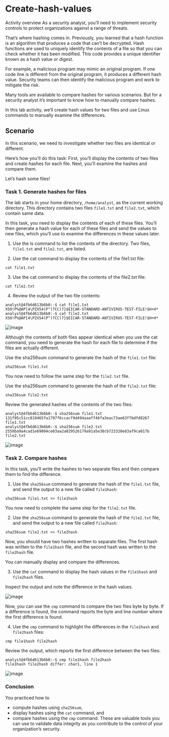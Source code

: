 # Create-hash-values

Activity overview
As a security analyst, you’ll need to implement security controls to protect organizations against a range of threats.

That’s where hashing comes in. Previously, you learned that a hash function is an algorithm that produces a code that can’t be decrypted. Hash functions are used to uniquely identify the contents of a file so that you can check whether it has been modified. This code provides a unique identifier known as a hash value or digest.

For example, a malicious program may mimic an original program. If one code line is different from the original program, it produces a different hash value. Security teams can then identify the malicious program and work to mitigate the risk.

Many tools are available to compare hashes for various scenarios. But for a security analyst it’s important to know how to manually compare hashes.

In this lab activity, we’ll create hash values for two files and use Linux commands to manually examine the differences.

## Scenario
In this scenario, we need to investigate whether two files are identical or different.

Here’s how you'll do this task: First, you’ll display the contents of two files and create hashes for each file. Next, you’ll examine the hashes and compare them.

Let’s hash some files!

### Task 1. Generate hashes for files
The lab starts in your home directory, `/home/analyst`, as the current working directory. This directory contains two files `file1.txt` and `file2.txt`, which contain same data.

In this task, you need to display the contents of each of these files. You’ll then generate a hash value for each of these files and send the values to new files, which you’ll use to examine the differences in these values later.

1. Use the ls command to list the contents of the directory.
Two files, `file1.txt` and `file2.txt`, are listed.

2. Use the cat command to display the contents of the file1.txt file:
```
cat file1.txt
```

3. Use the cat command to display the contents of the file2.txt file:
```
cat file2.txt
```
4. Review the output of the two file contents:
```
analyst@4fb6d613b6b0:-$ cat file1.txt
X5O!P%@AP[4\PZX54(P^)7CC)7}$EICAR-STANDARD-ANTIVIRUS-TEST-FILE!$H+H*
analyst@4fb6d613b6b0:-$ cat file2.txt
X5O!P%@AP[4\PZX54(P^)7CC)7}$EICAR-STANDARD-ANTIVIRUS-TEST-FILE!$H+H*
```
![image](https://github.com/user-attachments/assets/f41c8ed3-eb78-417f-8119-699919af8630)


Although the contents of both files appear identical when you use the cat command, you need to generate the hash for each file to determine if the files are actually different.

Use the sha256sum command to generate the hash of the `file1.txt` file:
```
sha256sum file1.txt 
```
You now need to follow the same step for the `file2.txt` file.

Use the sha256sum command to generate the hash of the `file2.txt` file:
```
sha256sum file2.txt
```
Review the generated hashes of the contents of the two files:
```
analyst@4fb6d613b6b0:-$ sha256sum file1.txt
131f95c51cc819465fa1797f6ccacf9d494aaaff46fa3eac73ae63ffbdfd8267  file1.txt
analyst@4fb6d613b6b0:-$ sha256sum file2.txt
2558ba9a4cad1e69804ce03aa2a029526179a91a5e38cb723320e83af9ca017b  file2.txt
```
![image](https://github.com/user-attachments/assets/04a4939f-31e8-43fe-a4ed-754608d16cba)


### Task 2. Compare hashes
In this task, you’ll write the hashes to two separate files and then compare them to find the difference.

1. Use the `sha256sum` command to generate the hash of the `file1.txt` file, and send the output to a new file called `file1hash`:
```
sha256sum file1.txt >> file1hash
```
You now need to complete the same step for the `file2.txt` file.

2. Use the `sha256sum` command to generate the hash of the `file2.txt` file, and send the output to a new file called `file2hash`:
```
sha256sum file2.txt >> file2hash
```

Now, you should have two hashes written to separate files. The first hash was written to the `file1hash` file, and the second hash was written to the `file2hash` file.

You can manually display and compare the differences.

3. Use the `cat` command to display the hash values in the `file1hash` and `file2hash` files.

Inspect the output and note the difference in the hash values.

![image](https://github.com/user-attachments/assets/d2686065-f867-4fa9-b1cb-b954daae833e)


Now, you can use the `cmp` command to compare the two files byte by byte. If a difference is found, the command reports the byte and line number where the first difference is found.

4. Use the `cmp` command to highlight the differences in the `file1hash` and `file2hash` files:
```
cmp file1hash file2hash
```

Review the output, which reports the first difference between the two files:
```
analyst@4fb6d613b6b0:-$ cmp file1hash file2hash
file1hash file2hash differ: char1, line 1
```

![image](https://github.com/user-attachments/assets/04344a3c-a2e1-4186-8c4d-29050bfe35c7)


### Conclusion

You practiced how to

- compute hashes using `sha256sum`,
- display hashes using the `cat` command, and
- compare hashes using the `cmp` command.
These are valuable tools you can use to validate data integrity as you contribute to the control of your organization’s security.

